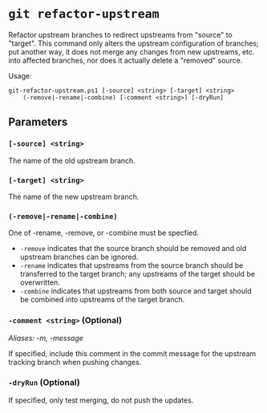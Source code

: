 # `git refactor-upstream`

Refactor upstream branches to redirect upstreams from "source" to "target". This
command only alters the upstream configuration of branches; put another way, it
does not merge any changes from new upstreams, etc. into affected branches, nor
does it actually delete a "removed" source.

Usage:

    git-refactor-upstream.ps1 [-source] <string> [-target] <string>
        (-remove|-rename|-combine) [-comment <string>] [-dryRun]

## Parameters

### `[-source] <string>`

The name of the old upstream branch.

### `[-target] <string>`

The name of the new upstream branch.

### `(-remove|-rename|-combine)`

One of -rename, -remove, or -combine must be specfied.

* `-remove` indicates that the source branch should be removed and old upstream
  branches can be ignored.
* `-rename` indicates that upstreams from the source branch should be
  transferred to the target branch; any upstreams of the target should be
  overwritten.
* `-combine` indicates that upstreams from both source and target should be
  combined into upstreams of the target branch.

### `-comment <string>` (Optional)

_Aliases: -m, -message_

If specified, include this comment in the commit message for the upstream
tracking branch when pushing changes.

### `-dryRun` (Optional)

If specified, only test merging, do not push the updates.

